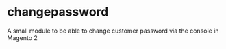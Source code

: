 # changepassword
A small module to be able to change customer password via the console in Magento 2
